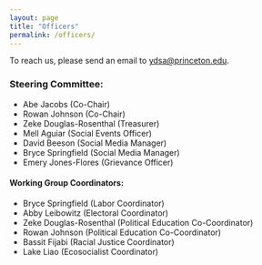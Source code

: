 ```yaml
---
layout: page
title: "Officers"
permalink: /officers/
---
```


To reach us, please send an email to ydsa@princeton.edu.

### Steering Committee:
* Abe Jacobs (Co-Chair)
* Rowan Johnson (Co-Chair)
* Zeke Douglas-Rosenthal (Treasurer)
* Mell Aguiar (Social Events Officer)
* David Beeson (Social Media Manager)
* Bryce Springfield (Social Media Manager)
* Emery Jones-Flores (Grievance Officer)

#### Working Group Coordinators:
* Bryce Springfield (Labor Coordinator)
* Abby Leibowitz (Electoral Coordinator)
* Zeke Douglas-Rosenthal (Political Education Co-Coordinator)
* Rowan Johnson (Political Education Co-Coordinator)
* Bassit Fijabi (Racial Justice Coordinator)
* Lake Liao (Ecosocialist Coordinator)
